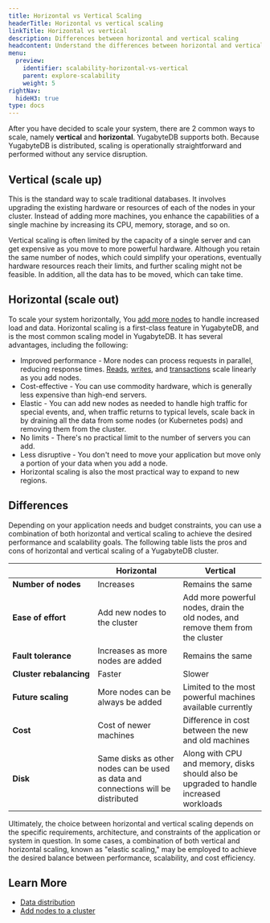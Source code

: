 ```yaml
---
title: Horizontal vs Vertical Scaling
headerTitle: Horizontal vs vertical scaling
linkTitle: Horizontal vs vertical
description: Differences between horizontal and vertical scaling
headcontent: Understand the differences between horizontal and vertical scaling
menu:
  preview:
    identifier: scalability-horizontal-vs-vertical
    parent: explore-scalability
    weight: 5
rightNav:
  hideH3: true
type: docs
---
```


After you have decided to scale your system, there are 2 common ways to scale, namely **vertical** and **horizontal**. YugabyteDB supports both. Because YugabyteDB is distributed, scaling is operationally straightforward and performed without any service disruption.

## Vertical (scale up)

This is the standard way to scale traditional databases. It involves upgrading the existing hardware or resources of each of the nodes in your cluster. Instead of adding more machines, you enhance the capabilities of a single machine by increasing its CPU, memory, storage, and so on.

Vertical scaling is often limited by the capacity of a single server and can get expensive as you move to more powerful hardware. Although you retain the same number of nodes, which could simplify your operations, eventually hardware resources reach their limits, and further scaling might not be feasible. In addition, all the data has to be moved, which can take time.

## Horizontal (scale out)

To scale your system horizontally, You [add more nodes](../node-addition/) to handle increased load and data. Horizontal scaling is a first-class feature in YugabyteDB, and is the most common scaling model in YugabyteDB. It has several advantages, including the following:

- Improved performance - More nodes can process requests in parallel, reducing response times. [Reads](../scaling-reads/), [writes](../scaling-writes/), and [transactions](../scaling-transactions/) scale linearly as you add nodes.
- Cost-effective - You can use commodity hardware, which is generally less expensive than high-end servers.
- Elastic - You can add new nodes as needed to handle high traffic for special events, and, when traffic returns to typical levels, scale back in by draining all the data from some nodes (or Kubernetes pods) and removing them from the cluster.
- No limits - There's no practical limit to the number of servers you can add.
- Less disruptive - You don't need to move your application but move only a portion of your data when you add a node.
- Horizontal scaling is also the most practical way to expand to new regions.

## Differences

Depending on your application needs and budget constraints, you can use a combination of both horizontal and vertical scaling to achieve the desired performance and scalability goals. The following table lists the pros and cons of horizontal and vertical scaling of a YugabyteDB cluster.

|                         |                           Horizontal                            |                                Vertical                                |
| ----------------------- | --------------------------------------------------------------------------------- | --------------------------------------------------------------------------------------- |
| **Number of nodes**     | Increases                                                                         | Remains the same                                                                        |
| **Ease of effort**      | Add new nodes to the cluster                                                      | Add more powerful nodes, drain the old nodes, and remove them from the cluster           |
| **Fault tolerance**     | Increases as more nodes are added                                           | Remains the same                                                                        |
| **Cluster&nbsp;rebalancing** | Faster                                                                            | Slower                                                                                  |
| **Future scaling**      | More nodes can be always be added                                                      | Limited to the most powerful machines available currently                                   |
| **Cost**                | Cost of newer machines                                                            | Difference in cost between the new and old machines                                          |
| **Disk**                | Same disks as other nodes can be used as data and connections will be distributed | Along with CPU and memory, disks should also be upgraded to handle increased workloads |

Ultimately, the choice between horizontal and vertical scaling depends on the specific requirements, architecture, and constraints of the application or system in question. In some cases, a combination of both vertical and horizontal scaling, known as "elastic scaling," may be employed to achieve the desired balance between performance, scalability, and cost efficiency.

## Learn More

- [Data distribution](../data-distribution)
- [Add nodes to a cluster](../node-addition)